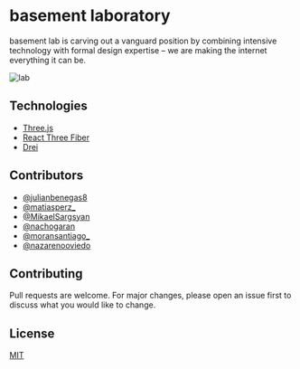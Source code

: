 # basement laboratory 

basement lab is carving out a vanguard position by combining intensive technology with formal design expertise – we are making the internet everything it can be.

![lab](https://user-images.githubusercontent.com/13522179/174332035-c3f684fb-12e2-4af3-9907-8a5eb9328b89.png)

## Technologies
- [Three.js](https://threejs.org/)
- [React Three Fiber](https://docs.pmnd.rs/react-three-fiber/getting-started/introduction)
- [Drei](https://github.com/pmndrs/drei)

## Contributors

- [@julianbenegas8](https://twitter.com/julianbenegas8)
- [@matiasperz\_](https://twitter.com/matiasperz_)
- [@MikaelSargsyan](https://twitter.com/MikaelSargsyan)
- [@nachogaran](https://twitter.com/nachogaran)
- [@moransantiago\_](https://twitter.com/moransantiago_)
- [@nazarenooviedo](https://twitter.com/nazarenooviedo)

## Contributing

Pull requests are welcome. For major changes, please open an issue first to discuss what you would like to change.

## License

[MIT](https://choosealicense.com/licenses/mit/)

